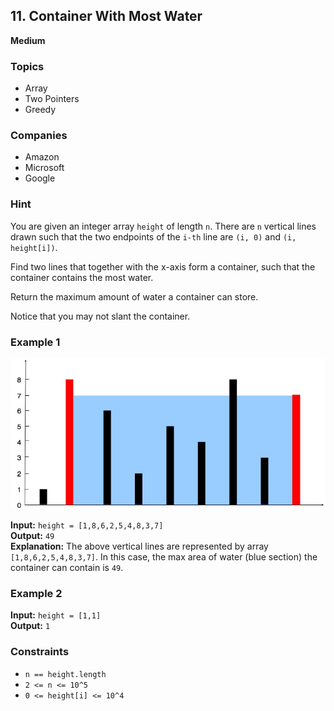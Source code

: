 ## 11. Container With Most Water

**Medium**

### Topics
- Array
- Two Pointers
- Greedy

### Companies
- Amazon
- Microsoft
- Google

### Hint
You are given an integer array `height` of length `n`. There are `n` vertical lines drawn such that the two endpoints of the `i-th` line are `(i, 0)` and `(i, height[i])`.

Find two lines that together with the x-axis form a container, such that the container contains the most water.

Return the maximum amount of water a container can store.

Notice that you may not slant the container.

### Example 1

![cwmw]

**Input:** `height = [1,8,6,2,5,4,8,3,7]`  
**Output:** `49`  
**Explanation:** The above vertical lines are represented by array `[1,8,6,2,5,4,8,3,7]`. In this case, the max area of water (blue section) the container can contain is `49`.

### Example 2

**Input:** `height = [1,1]`  
**Output:** `1`  

### Constraints
- `n == height.length`
- `2 <= n <= 10^5`
- `0 <= height[i] <= 10^4`

[cwmw]:/ico/cwmw.jpeg